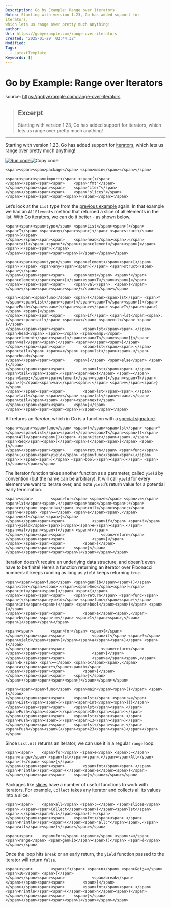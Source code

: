 ```yaml
---
Description: Go by Example: Range over Iterators
Notes: Starting with version 1.23, Go has added support for
iterators,
which lets us range over pretty much anything!
author: 
Url: https://gobyexample.com/range-over-iterators
Created: "2025-01-29  02:44:32"
Modified: 
Tags:
  - LatextTemplate
Keywords: []
---
```


# Go by Example: Range over Iterators

source: https://gobyexample.com/range-over-iterators

> ## Excerpt
> Starting with version 1.23, Go has added support for
iterators,
which lets us range over pretty much anything!

---
Starting with version 1.23, Go has added support for [iterators](https://go.dev/blog/range-functions), which lets us range over pretty much anything!

[![](https://gobyexample.com/play.png "Run code")](https://go.dev/play/p/JsdFcZac4E-)![](https://gobyexample.com/clipboard.png "Copy code")

```
<span><span><span>package</span> <span>main</span></span></span>
```

```
<span><span><span>import</span> <span>(</span>
</span></span><span><span>    <span>"fmt"</span>
</span></span><span><span>    <span>"iter"</span>
</span></span><span><span>    <span>"slices"</span>
</span></span><span><span><span>)</span></span></span>
```

Let’s look at the `List` type from the [previous example](https://gobyexample.com/generics) again. In that example we had an `AllElements` method that returned a slice of all elements in the list. With Go iterators, we can do it better - as shown below.

```
<span><span><span>type</span> <span>List</span><span>[</span><span>T</span> <span>any</span><span>]</span> <span>struct</span> <span>{</span>
</span></span><span><span>    <span>head</span><span>,</span> <span>tail</span> <span>*</span><span>element</span><span>[</span><span>T</span><span>]</span>
</span></span><span><span><span>}</span></span></span>
```

```
<span><span><span>type</span> <span>element</span><span>[</span><span>T</span> <span>any</span><span>]</span> <span>struct</span> <span>{</span>
</span></span><span><span>    <span>next</span> <span>*</span><span>element</span><span>[</span><span>T</span><span>]</span>
</span></span><span><span>    <span>val</span>  <span>T</span>
</span></span><span><span><span>}</span></span></span>
```

```
<span><span><span>func</span> <span>(</span><span>lst</span> <span>*</span><span>List</span><span>[</span><span>T</span><span>])</span> <span>Push</span><span>(</span><span>v</span> <span>T</span><span>)</span> <span>{</span>
</span></span><span><span>    <span>if</span> <span>lst</span><span>.</span><span>tail</span> <span>==</span> <span>nil</span> <span>{</span>
</span></span><span><span>        <span>lst</span><span>.</span><span>head</span> <span>=</span> <span>&amp;</span><span>element</span><span>[</span><span>T</span><span>]{</span><span>val</span><span>:</span> <span>v</span><span>}</span>
</span></span><span><span>        <span>lst</span><span>.</span><span>tail</span> <span>=</span> <span>lst</span><span>.</span><span>head</span>
</span></span><span><span>    <span>}</span> <span>else</span> <span>{</span>
</span></span><span><span>        <span>lst</span><span>.</span><span>tail</span><span>.</span><span>next</span> <span>=</span> <span>&amp;</span><span>element</span><span>[</span><span>T</span><span>]{</span><span>val</span><span>:</span> <span>v</span><span>}</span>
</span></span><span><span>        <span>lst</span><span>.</span><span>tail</span> <span>=</span> <span>lst</span><span>.</span><span>tail</span><span>.</span><span>next</span>
</span></span><span><span>    <span>}</span>
</span></span><span><span><span>}</span></span></span>
```

All returns an _iterator_, which in Go is a function with a [special signature](https://pkg.go.dev/iter#Seq).

```
<span><span><span>func</span> <span>(</span><span>lst</span> <span>*</span><span>List</span><span>[</span><span>T</span><span>])</span> <span>All</span><span>()</span> <span>iter</span><span>.</span><span>Seq</span><span>[</span><span>T</span><span>]</span> <span>{</span>
</span></span><span><span>    <span>return</span> <span>func</span><span>(</span><span>yield</span> <span>func</span><span>(</span><span>T</span><span>)</span> <span>bool</span><span>)</span> <span>{</span></span></span>
```

The iterator function takes another function as a parameter, called `yield` by convention (but the name can be arbitrary). It will call `yield` for every element we want to iterate over, and note `yield`’s return value for a potential early termination.

```
<span><span>        <span>for</span> <span>e</span> <span>:=</span> <span>lst</span><span>.</span><span>head</span><span>;</span> <span>e</span> <span>!=</span> <span>nil</span><span>;</span> <span>e</span> <span>=</span> <span>e</span><span>.</span><span>next</span> <span>{</span>
</span></span><span><span>            <span>if</span> <span>!</span><span>yield</span><span>(</span><span>e</span><span>.</span><span>val</span><span>)</span> <span>{</span>
</span></span><span><span>                <span>return</span>
</span></span><span><span>            <span>}</span>
</span></span><span><span>        <span>}</span>
</span></span><span><span>    <span>}</span>
</span></span><span><span><span>}</span></span></span>
```

Iteration doesn’t require an underlying data structure, and doesn’t even have to be finite! Here’s a function returning an iterator over Fibonacci numbers: it keeps running as long as `yield` keeps returning `true`.

```
<span><span><span>func</span> <span>genFib</span><span>()</span> <span>iter</span><span>.</span><span>Seq</span><span>[</span><span>int</span><span>]</span> <span>{</span>
</span></span><span><span>    <span>return</span> <span>func</span><span>(</span><span>yield</span> <span>func</span><span>(</span><span>int</span><span>)</span> <span>bool</span><span>)</span> <span>{</span>
</span></span><span><span>        <span>a</span><span>,</span> <span>b</span> <span>:=</span> <span>1</span><span>,</span> <span>1</span></span></span>
```

```
<span><span>        <span>for</span> <span>{</span>
</span></span><span><span>            <span>if</span> <span>!</span><span>yield</span><span>(</span><span>a</span><span>)</span> <span>{</span>
</span></span><span><span>                <span>return</span>
</span></span><span><span>            <span>}</span>
</span></span><span><span>            <span>a</span><span>,</span> <span>b</span> <span>=</span> <span>b</span><span>,</span> <span>a</span><span>+</span><span>b</span>
</span></span><span><span>        <span>}</span>
</span></span><span><span>    <span>}</span>
</span></span><span><span><span>}</span></span></span>
```

```
<span><span><span>func</span> <span>main</span><span>()</span> <span>{</span>
</span></span><span><span>    <span>lst</span> <span>:=</span> <span>List</span><span>[</span><span>int</span><span>]{}</span>
</span></span><span><span>    <span>lst</span><span>.</span><span>Push</span><span>(</span><span>10</span><span>)</span>
</span></span><span><span>    <span>lst</span><span>.</span><span>Push</span><span>(</span><span>13</span><span>)</span>
</span></span><span><span>    <span>lst</span><span>.</span><span>Push</span><span>(</span><span>23</span><span>)</span></span></span>
```

Since `List.All` returns an iterator, we can use it in a regular `range` loop.

```
<span><span>    <span>for</span> <span>e</span> <span>:=</span> <span>range</span> <span>lst</span><span>.</span><span>All</span><span>()</span> <span>{</span>
</span></span><span><span>        <span>fmt</span><span>.</span><span>Println</span><span>(</span><span>e</span><span>)</span>
</span></span><span><span>    <span>}</span></span></span>
```

Packages like [slices](https://pkg.go.dev/slices) have a number of useful functions to work with iterators. For example, `Collect` takes any iterator and collects all its values into a slice.

```
<span><span>    <span>all</span> <span>:=</span> <span>slices</span><span>.</span><span>Collect</span><span>(</span><span>lst</span><span>.</span><span>All</span><span>())</span>
</span></span><span><span>    <span>fmt</span><span>.</span><span>Println</span><span>(</span><span>"all:"</span><span>,</span> <span>all</span><span>)</span></span></span>
```

```
<span><span>    <span>for</span> <span>n</span> <span>:=</span> <span>range</span> <span>genFib</span><span>()</span> <span>{</span></span></span>
```

Once the loop hits `break` or an early return, the `yield` function passed to the iterator will return `false`.

```
<span><span>        <span>if</span> <span>n</span> <span>&gt;=</span> <span>10</span> <span>{</span>
</span></span><span><span>            <span>break</span>
</span></span><span><span>        <span>}</span>
</span></span><span><span>        <span>fmt</span><span>.</span><span>Println</span><span>(</span><span>n</span><span>)</span>
</span></span><span><span>    <span>}</span>
</span></span><span><span><span>}</span></span></span>
```
